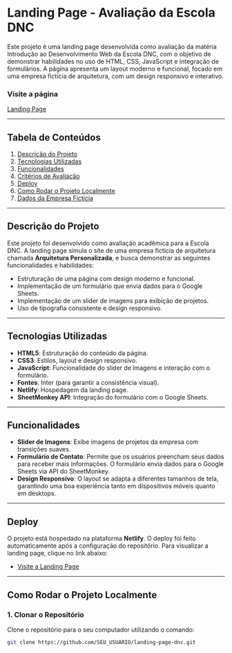# Landing Page - Avaliação da Escola DNC

Este projeto é uma landing page desenvolvida como avaliação da matéria Introdução ao Desenvolvimento Web da Escola DNC, com o objetivo de demonstrar habilidades no uso de HTML, CSS, JavaScript e integração de formulários.
A página apresenta um layout moderno e funcional, focado em uma empresa fictícia de arquitetura, com um design responsivo e interativo.

### Visite a página
[Landing Page](https://landingpagearquiteturajader.netlify.app/)

---

## Tabela de Conteúdos
1. [Descrição do Projeto](#descrição-do-projeto)
2. [Tecnologias Utilizadas](#tecnologias-utilizadas)
3. [Funcionalidades](#funcionalidades)
4. [Critérios de Avaliação](#critérios-de-avaliação)
5. [Deploy](#deploy)
6. [Como Rodar o Projeto Localmente](#como-rodar-o-projeto-localmente)
7. [Dados da Empresa Fictícia](#dados-da-empresa-fictícia)

---

## Descrição do Projeto

Este projeto foi desenvolvido como avaliação acadêmica para a Escola DNC.
A landing page simula o site de uma empresa fictícia de arquitetura chamada **Arquitetura Personalizada**, e busca demonstrar as seguintes funcionalidades e habilidades:

- Estruturação de uma página com design moderno e funcional.
- Implementação de um formulário que envia dados para o Google Sheets.
- Implementação de um slider de imagens para exibição de projetos.
- Uso de tipografia consistente e design responsivo.

---

## Tecnologias Utilizadas

- **HTML5**: Estruturação do conteúdo da página.
- **CSS3**: Estilos, layout e design responsivo.
- **JavaScript**: Funcionalidade do slider de imagens e interação com o formulário.
- **Fontes**: Inter (para garantir a consistência visual).
- **Netlify**: Hospedagem da landing page.
- **SheetMonkey API**: Integração do formulário com o Google Sheets.

---

## Funcionalidades

- **Slider de Imagens**: Exibe imagens de projetos da empresa com transições suaves.
- **Formulário de Contato**: Permite que os usuários preencham seus dados para receber mais informações. O formulário envia dados para o Google Sheets via API do SheetMonkey.
- **Design Responsivo**: O layout se adapta a diferentes tamanhos de tela, garantindo uma boa experiência tanto em dispositivos móveis quanto em desktops.

---

## Deploy

O projeto está hospedado na plataforma **Netlify**.
O deploy foi feito automaticamente após a configuração do repositório. 
Para visualizar a landing page, clique no link abaixo:

- [Visite a Landing Page](https://landingpagearquiteturajader.netlify.app/)

---

## Como Rodar o Projeto Localmente

### 1. **Clonar o Repositório**
Clone o repositório para o seu computador utilizando o comando:

```bash
git clone https://github.com/SEU_USUARIO/landing-page-dnc.git
